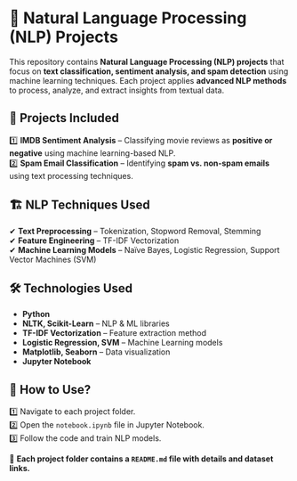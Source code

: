 # 📖 Natural Language Processing (NLP) Projects  

This repository contains **Natural Language Processing (NLP) projects** that focus on **text classification, sentiment analysis, and spam detection** 
using machine learning techniques. Each project applies **advanced NLP methods** to process, analyze, and extract insights from textual data.  

## 📌 Projects Included  
1️⃣ **IMDB Sentiment Analysis** – Classifying movie reviews as **positive or negative** using machine learning-based NLP.  
2️⃣ **Spam Email Classification** – Identifying **spam vs. non-spam emails** using text processing techniques.  

## 🏗️ NLP Techniques Used  
✔ **Text Preprocessing** – Tokenization, Stopword Removal, Stemming  
✔ **Feature Engineering** – TF-IDF Vectorization  
✔ **Machine Learning Models** – Naïve Bayes, Logistic Regression, Support Vector Machines (SVM)  

## 🛠 Technologies Used  
- **Python**  
- **NLTK, Scikit-Learn** – NLP & ML libraries  
- **TF-IDF Vectorization** – Feature extraction method  
- **Logistic Regression, SVM** – Machine Learning models  
- **Matplotlib, Seaborn** – Data visualization  
- **Jupyter Notebook**  

## 📂 How to Use?  
1️⃣ Navigate to each project folder.  
2️⃣ Open the `notebook.ipynb` file in Jupyter Notebook.  
3️⃣ Follow the code and train NLP models.  

🔗 **Each project folder contains a `README.md` file with details and dataset links.**  
